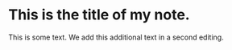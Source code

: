 # This is the title of my **note**.

This is some text.
We add this additional text in a second editing.
